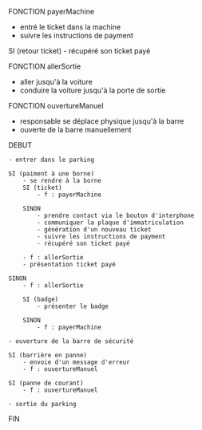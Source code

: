 FONCTION payerMachine
- entré le ticket dans la machine
- suivre les instructions de payment

SI (retour ticket)
    - récupéré son ticket payé 

FONCTION allerSortie
- aller jusqu'à la voiture
- conduire la voiture jusqu'à la porte de sortie

FONCTION ouvertureManuel
- responsable se déplace physique jusqu'à la barre
- ouverte de la barre manuellement


DEBUT

    - entrer dans le parking

    SI (paiment à une borne)
        - se rendre à la borne
        SI (ticket)
            - f : payerMachine
        
        SINON
            - prendre contact via le bouton d'interphone
            - communiquer la plaque d'immatriculation
            - génération d'un nouveau ticket
            - suivre les instructions de payment
            - récupéré son ticket payé
    
        - f : allerSortie
        - présentation ticket payé
    
    SINON
        - f : allerSortie
        
        SI (badge)
            - présenter le badge

        SINON
            - f : payerMachine

    - ouverture de la barre de sécurité

    SI (barrière en panne)
        - envoie d'un message d'erreur
        - f : ouvertureManuel
    
    SI (panne de courant)
        - f : ouvertureManuel

    - sortie du parking

FIN

